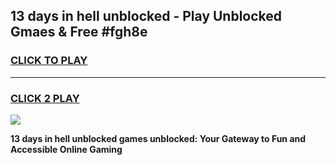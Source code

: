 
## 13 days in hell unblocked - Play Unblocked Gmaes & Free #fgh8e
<h3>
<a href="https://news.freeplayer.one?title=13_days_in_hell_unblocked&ref=24F">CLICK TO PLAY</a></h3>
<hr>

<h3>
<a href="https://news.freeplayer.one?title=13_days_in_hell_unblocked&ref=24F">CLICK 2 PLAY</a>
  
</h3>

<a href="https://news.freeplayer.one?title=13_days_in_hell_unblocked&ref=24F/"><img src="https://clearcache.store/games.png"></a>


**13 days in hell unblocked games unblocked: Your Gateway to Fun and Accessible Online Gaming**
